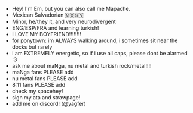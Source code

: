 - Hey! I'm Em, but you can also call me Mapache.
- Mexican Salvadorian 🇲🇽🇸🇻
- Minor, he/they it, and very neurodivergent
- ENG/ESP/FRA and learning turkish!
- I LOVE MY BOYFRIEND!!!!!!!!
- for ponytown: im ALWAYS walking around, i sometimes sit near the docks but rarely
- i am EXTREMELY energetic, so if i use all caps, please dont be alarmed :3
- ask me about maNga, nu metal and turkish rock/metal!!!!
- maNga fans PLEASE add
- nu metal fans PLEASE add
- 8:11 fans PLEASE add
- check my spacehey!
- sign my ata and strawpage!
- add me on discord! (@yagfer)
